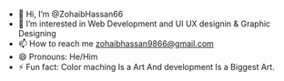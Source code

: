 - 👋 Hi, I’m @ZohaibHassan66
- 👀 I’m interested in Web Development and UI UX designin & Graphic Designing 
- 📫 How to reach me zohaibhassan9866@gmail.com
- 😄 Pronouns: He/Him
- ⚡ Fun fact: Color maching Is a Art And development Is a Biggest Art.

<!---
ZohaibHassan66/ZohaibHassan66 is a ✨ special ✨ repository because its `README.md` (this file) appears on your GitHub profile.
You can click the Preview link to take a look at your changes.
--->
